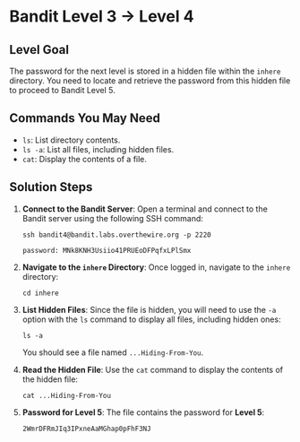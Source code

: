 # Bandit Level 3 → Level 4

## Level Goal
The password for the next level is stored in a hidden file within the `inhere` directory. You need to locate and retrieve the password from this hidden file to proceed to Bandit Level 5.

## Commands You May Need
- `ls`: List directory contents.
- `ls -a`: List all files, including hidden files.
- `cat`: Display the contents of a file.

## Solution Steps

1. **Connect to the Bandit Server**:
   Open a terminal and connect to the Bandit server using the following SSH command:
   
   ```
   ssh bandit4@bandit.labs.overthewire.org -p 2220
   ```
   ```
   password: MNk8KNH3Usiio41PRUEoDFPqfxLPlSmx
   ```

2. **Navigate to the `inhere` Directory**:
   Once logged in, navigate to the `inhere` directory:

   ```
   cd inhere
   ```

3. **List Hidden Files**:
   Since the file is hidden, you will need to use the `-a` option with the `ls` command to display all files, including hidden ones:

   ```
   ls -a
   ```

   You should see a file named `...Hiding-From-You`.

4. **Read the Hidden File**:
   Use the `cat` command to display the contents of the hidden file:

   ```
   cat ...Hiding-From-You
   ```

5. **Password for Level 5**:
   The file contains the password for **Level 5**:
   
   ```
   2WmrDFRmJIq3IPxneAaMGhap0pFhF3NJ
   ```
